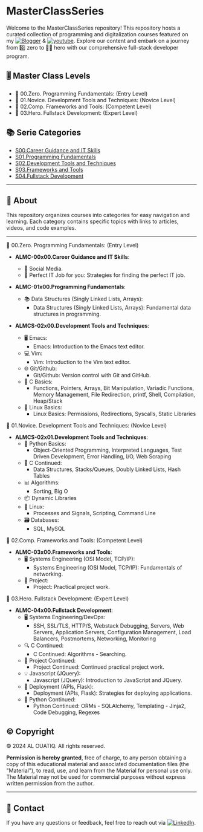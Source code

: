 # MasterClassSeries

Welcome to the MasterClassSeries repository! This repository hosts a curated collection of programming and digitalization courses featured on my [![Blogger](https://img.shields.io/badge/blogger-FC4F08?style=for-the-badge&logo=blogger&logoColor=white)](https://www.alouatiq.com/blog) & [![youtube](https://img.shields.io/badge/youtube-FF0000?style=for-the-badge&logo=youtube&logoColor=white)](https://www.youtube.com/@Digitalization101). Explore our content and embark on a journey from 0️⃣ zero to 🦸‍♂️ hero with our comprehensive full-stack developer program.

## 🎚 Master Class Levels
- 📘 00.Zero. Programming Fundamentals: (Entry Level)
- 📘 01.Novice. Development Tools and Techniques: (Novice Level)
- 📘 02.Comp. Frameworks and Tools: (Competent Level)
- 📘 03.Hero. Fullstack Development: (Expert Level)

## 📚 Serie Categories

- [S00.Career Guidance and IT Skills](./CareerGuidance/README.md)
- [S01.Programming Fundamentals](./ProgrammingFundamentals/README.md)
- [S02.Development Tools and Techniques](./DevelopmentTools/README.md)
- [S03.Frameworks and Tools](./FrameworksTools/README.md)
- [S04.Fullstack Development](./FullstackDevelopment/README.md)

---

## 🌟 About

This repository organizes courses into categories for easy navigation and learning. Each category contains specific topics with links to articles, videos, and code examples.

---

📘 00.Zero. Programming Fundamentals: (Entry Level)

- **ALMC-00x00.Career Guidance and IT Skills**:
  - 📱 Social Media.
  - 🎯 Perfect IT Job for you: Strategies for finding the perfect IT job.

- **ALMC-01x00.Programming Fundamentals**:
  - 📚 Data Structures (Singly Linked Lists, Arrays):
    - Data Structures (Singly Linked Lists, Arrays): Fundamental data structures in programming.

- **ALMCS-02x00.Development Tools and Techniques**:
  - 🖥️ Emacs:
    - Emacs: Introduction to the Emacs text editor.
  - 💻 Vim:
    - Vim: Introduction to the Vim text editor.
  - 🌐 Git/Github:
    - Git/Github: Version control with Git and GitHub.
  - 🔧 C Basics:
    - Functions, Pointers, Arrays, Bit Manipulation, Variadic Functions, Memory Management, File Redirection, printf, Shell, Compilation, Heap/Stack
  - 🐧 Linux Basics:
    - Linux Basics: Permissions, Redirections, Syscalls, Static Libraries

📘 01.Novice. Development Tools and Techniques: (Novice Level)

- **ALMCS-02x01.Development Tools and Techniques**:
  - 🐍 Python Basics:
    - Object-Oriented Programming, Interpreted Languages, Test Driven Development, Error Handling, I/O, Web Scraping
  - 🔨 C Continued:
    - Data Structures, Stacks/Queues, Doubly Linked Lists, Hash Tables
  - 📊 Algorithms:
    - Sorting, Big O
  - 📦 Dynamic Libraries
  - 🐧 Linux:
    - Processes and Signals, Scripting, Command Line
  - 🗃️ Databases:
    - SQL, MySQL

📘 02.Comp. Frameworks and Tools: (Competent Level)
- **ALMC-03x00.Frameworks and Tools**:
  - 🖥️ Systems Engineering (OSI Model, TCP/IP):
    - Systems Engineering (OSI Model, TCP/IP): Fundamentals of networking.
  - 📑 Project:
    - Project: Practical project work.

📘 03.Hero. Fullstack Development: (Expert Level)
- **ALMC-04x00.Fullstack Development**:
  - 🖥️ Systems Engineering/DevOps:
    - SSH, SSL/TLS, HTTP/S, Webstack Debugging, Servers, Web Servers, Application Servers, Configuration Management, Load Balancers, Postmortems, Networking, Monitoring
  - 🔍 C Continued:
    - C Continued: Algorithms - Searching.
  - 📑 Project Continued:
    - Project Continued: Continued practical project work.
  - 💡 Javascript (JQuery):
    - Javascript (JQuery): Introduction to JavaScript and JQuery.
  - 🚀 Deployment (APIs, Flask):
    - Deployment (APIs, Flask): Strategies for deploying applications.
  - 🐍 Python Continued:
    - Python Continued: ORMs - SQLAlchemy, Templating - Jinja2, Code Debugging, Regexes

## ©️ Copyright

©️ 2024 AL OUATIQ. All rights reserved.

**Permission is hereby granted**, free of charge, to any person obtaining a copy of this educational material and associated documentation files (the "Material"), to read, use, and learn from the Material for personal use only. The Material may not be used for commercial purposes without express written permission from the author.

---

## 📧 Contact

If you have any questions or feedback, feel free to reach out via [![LinkedIn](https://img.shields.io/badge/LinkedIn-0077B5?style=for-the-badge&logo=linkedin&logoColor=white)](https://linkedin.com/in/alouatiq).

